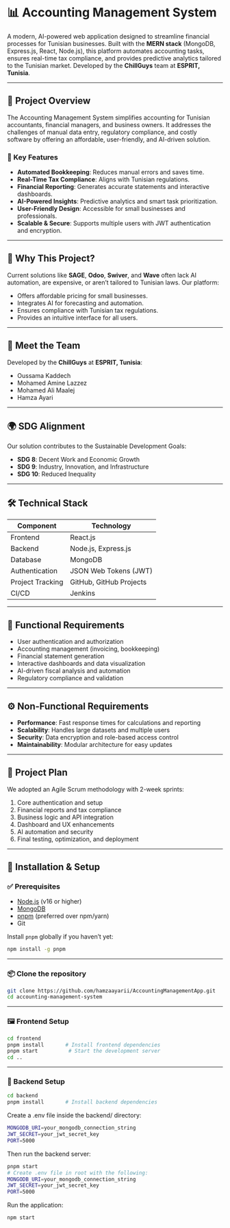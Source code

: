 # 📊 Accounting Management System

A modern, AI-powered web application designed to streamline financial processes for Tunisian businesses. Built with the **MERN stack** (MongoDB, Express.js, React, Node.js), this platform automates accounting tasks, ensures real-time tax compliance, and provides predictive analytics tailored to the Tunisian market. Developed by the **ChillGuys** team at **ESPRIT, Tunisia**.

---

## 🚀 Project Overview

The Accounting Management System simplifies accounting for Tunisian accountants, financial managers, and business owners. It addresses the challenges of manual data entry, regulatory compliance, and costly software by offering an affordable, user-friendly, and AI-driven solution.

### 🌟 Key Features

- **Automated Bookkeeping**: Reduces manual errors and saves time.  
- **Real-Time Tax Compliance**: Aligns with Tunisian regulations.  
- **Financial Reporting**: Generates accurate statements and interactive dashboards.  
- **AI-Powered Insights**: Predictive analytics and smart task prioritization.  
- **User-Friendly Design**: Accessible for small businesses and professionals.  
- **Scalable & Secure**: Supports multiple users with JWT authentication and encryption.

---

## 🎯 Why This Project?

Current solutions like **SAGE**, **Odoo**, **Swiver**, and **Wave** often lack AI automation, are expensive, or aren’t tailored to Tunisian laws. Our platform:

- Offers affordable pricing for small businesses.  
- Integrates AI for forecasting and automation.  
- Ensures compliance with Tunisian tax regulations.  
- Provides an intuitive interface for all users.

---

## 👥 Meet the Team

Developed by the **ChillGuys** at **ESPRIT, Tunisia**:

- Oussama Kaddech  
- Mohamed Amine Lazzez  
- Mohamed Ali Maalej  
- Hamza Ayari

---

## 🌍 SDG Alignment

Our solution contributes to the Sustainable Development Goals:

- **SDG 8**: Decent Work and Economic Growth  
- **SDG 9**: Industry, Innovation, and Infrastructure  
- **SDG 10**: Reduced Inequality

---

## 🛠️ Technical Stack

| Component        | Technology               |
|------------------|---------------------------|
| Frontend         | React.js                  |
| Backend          | Node.js, Express.js       |
| Database         | MongoDB                   |
| Authentication   | JSON Web Tokens (JWT)     |
| Project Tracking | GitHub, GitHub Projects   |
| CI/CD            | Jenkins                   |

---

## 🔧 Functional Requirements

- User authentication and authorization  
- Accounting management (invoicing, bookkeeping)  
- Financial statement generation  
- Interactive dashboards and data visualization  
- AI-driven fiscal analysis and automation  
- Regulatory compliance and validation

---

## ⚙️ Non-Functional Requirements

- **Performance**: Fast response times for calculations and reporting  
- **Scalability**: Handles large datasets and multiple users  
- **Security**: Data encryption and role-based access control  
- **Maintainability**: Modular architecture for easy updates

---

## 📅 Project Plan

We adopted an Agile Scrum methodology with 2-week sprints:

1. Core authentication and setup  
2. Financial reports and tax compliance  
3. Business logic and API integration  
4. Dashboard and UX enhancements  
5. AI automation and security  
6. Final testing, optimization, and deployment

---

## 🧩 Installation & Setup

### ✅ Prerequisites

- [Node.js](https://nodejs.org/) (v16 or higher)  
- [MongoDB](https://www.mongodb.com/)  
- [pnpm](https://pnpm.io/) (preferred over npm/yarn)  
- Git

Install `pnpm` globally if you haven’t yet:

```bash
npm install -g pnpm

```

---

### 📦 Clone the repository

```bash
git clone https://github.com/hamzaayarii/AccountingManagementApp.git
cd accounting-management-system
```

---

### 🖼️ Frontend Setup

```bash
cd frontend
pnpm install       # Install frontend dependencies
pnpm start          # Start the development server
cd ..
```

---

### 🧠 Backend Setup

```bash
cd backend
pnpm install       # Install backend dependencies
```

Create a .env file inside the backend/ directory:

```bash
MONGODB_URI=your_mongodb_connection_string
JWT_SECRET=your_jwt_secret_key
PORT=5000
```

Then run the backend server:

```bash
pnpm start
# Create .env file in root with the following:
MONGODB_URI=your_mongodb_connection_string
JWT_SECRET=your_jwt_secret_key
PORT=5000
```

Run the application:

```bash
npm start
```

